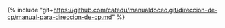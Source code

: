 {% include "git+https://github.com/catedu/manualdoceo.git/direccion-de-cp/manual-para-direccion-de-cp.md" %}